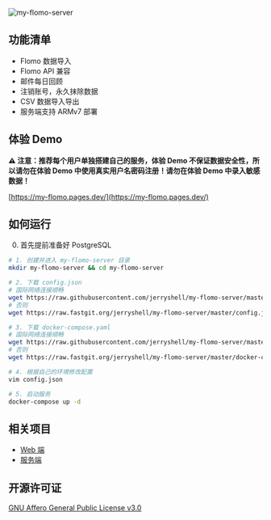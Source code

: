 ![my-flomo-server](https://socialify.git.ci/jerryshell/my-flomo-server/image?description=1&descriptionEditable=%E5%8F%AF%E4%BB%A5%E8%87%AA%E5%B7%B1%E6%90%AD%E5%BB%BA%E7%9A%84%E6%83%B3%E6%B3%95%E8%AE%B0%E5%BD%95%E5%8F%8A%E5%9B%9E%E9%A1%BE%E6%9C%8D%E5%8A%A1%EF%BC%8C%E5%BC%80%E6%BA%90%E3%80%81%E5%85%8D%E8%B4%B9%E3%80%81%E7%AE%80%E5%8D%95%E3%80%81%E4%B8%93%E6%B3%A8%E4%BA%8E%E6%A0%B8%E5%BF%83%E5%8A%9F%E8%83%BD&font=Raleway&forks=1&issues=1&language=1&owner=1&pattern=Brick%20Wall&pulls=1&stargazers=1&theme=Dark)

## 功能清单

* Flomo 数据导入
* Flomo API 兼容
* 邮件每日回顾
* 注销账号，永久抹除数据
* CSV 数据导入导出
* 服务端支持 ARMv7 部署

## 体验 Demo

**⚠️ 注意：推荐每个用户单独搭建自己的服务，体验 Demo 不保证数据安全性，所以请勿在体验 Demo 中使用真实用户名密码注册！请勿在体验 Demo 中录入敏感数据！**

[https://my-flomo.pages.dev/](https://my-flomo.pages.dev/)

## 如何运行

0. 首先提前准备好 PostgreSQL

```bash
# 1. 创建并进入 my-flomo-server 目录
mkdir my-flomo-server && cd my-flomo-server

# 2. 下载 config.json
# 国际网络连接顺畅
wget https://raw.githubusercontent.com/jerryshell/my-flomo-server/master/config.json
# 否则
wget https://raw.fastgit.org/jerryshell/my-flomo-server/master/config.json

# 3. 下载 docker-compose.yaml
# 国际网络连接顺畅
wget https://raw.githubusercontent.com/jerryshell/my-flomo-server/master/docker-compose.yaml
# 否则
wget https://raw.fastgit.org/jerryshell/my-flomo-server/master/docker-compose.yaml

# 4. 根据自己的环境修改配置
vim config.json

# 5. 启动服务
docker-compose up -d
```

## 相关项目

* [Web 端](https://github.com/jerryshell/my-flomo-web)
* [服务端](https://github.com/jerryshell/my-flomo-server)

## 开源许可证

[GNU Affero General Public License v3.0](https://choosealicense.com/licenses/agpl-3.0/)
